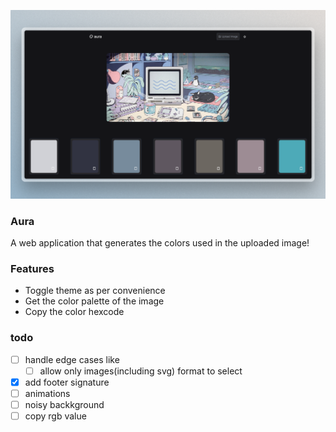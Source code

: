 ![aura](/public/aura.png)

### Aura

A web application that generates the colors used in the uploaded image!

### Features

- Toggle theme as per convenience
- Get the color palette of the image
- Copy the color hexcode

### todo

- [ ] handle edge cases like
  - [ ] allow only images(including svg) format to select
- [x] add footer signature
- [ ] animations
- [ ] noisy backkground
- [ ] copy rgb value
